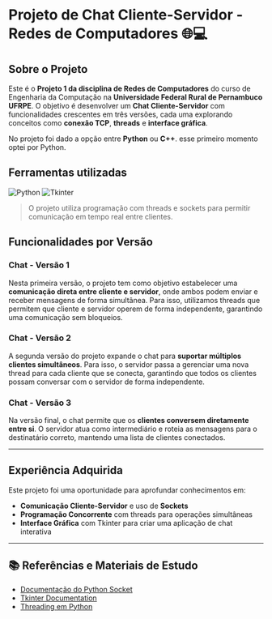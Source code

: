 # Projeto de Chat Cliente-Servidor - Redes de Computadores 🌐💻

## Sobre o Projeto

Este é o **Projeto 1 da disciplina de Redes de Computadores** do curso de Engenharia da Computação na **Universidade Federal Rural de Pernambuco UFRPE**. O objetivo é desenvolver um **Chat Cliente-Servidor** com funcionalidades crescentes em três versões, cada uma explorando conceitos como **conexão TCP**, **threads** e **interface gráfica**.

No projeto foi dado a opção entre **Python** ou **C++**. esse primeiro momento optei por Python.

## Ferramentas utilizadas

<div align="left">
  <img src="https://img.shields.io/badge/Python-3776AB?style=for-the-badge&logo=python&logoColor=white" alt="Python">
  <img src="https://img.shields.io/badge/Tkinter-FFCD00?style=for-the-badge&logo=python&logoColor=black" alt="Tkinter">
</div>


> O projeto utiliza programação com threads e sockets para permitir comunicação em tempo real entre clientes.

## Funcionalidades por Versão

### Chat - Versão 1

Nesta primeira versão, o projeto tem como objetivo estabelecer uma **comunicação direta entre cliente e servidor**, onde ambos podem enviar e receber mensagens de forma simultânea. Para isso, utilizamos threads que permitem que cliente e servidor operem de forma independente, garantindo uma comunicação sem bloqueios.

### Chat - Versão 2

A segunda versão do projeto expande o chat para **suportar múltiplos clientes simultâneos**. Para isso, o servidor passa a gerenciar uma nova thread para cada cliente que se conecta, garantindo que todos os clientes possam conversar com o servidor de forma independente.

### Chat - Versão 3

Na versão final, o chat permite que os **clientes conversem diretamente entre si**. O servidor atua como intermediário e roteia as mensagens para o destinatário correto, mantendo uma lista de clientes conectados.

---

## Experiência Adquirida

Este projeto foi uma oportunidade para aprofundar conhecimentos em:
- **Comunicação Cliente-Servidor** e uso de **Sockets**
- **Programação Concorrente** com threads para operações simultâneas
- **Interface Gráfica** com Tkinter para criar uma aplicação de chat interativa
---

## 📚 Referências e Materiais de Estudo

- [Documentação do Python Socket](https://docs.python.org/3/library/socket.html)
- [Tkinter Documentation](https://docs.python.org/3/library/tkinter.html)
- [Threading em Python](https://docs.python.org/3/library/threading.html)
